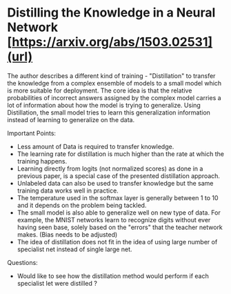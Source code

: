 # Distilling the Knowledge in a Neural Network [https://arxiv.org/abs/1503.02531](url)

The author describes a different kind of training - "Distillation" to transfer the knowledge from
a complex ensemble of models to a small model which is more suitable for deployment. The core idea is that the relative probabilities of incorrect answers assigned by the complex model carries a lot of information about how the model is trying to generalize. Using Distillation, the small model tries to learn this generalization information instead of learning to generalize on the data. 

Important Points:

-  Less amount of Data is required to transfer knowledge.
-  The learning rate for distillation is much higher than the rate at which the training happens.
-  Learning directly from logits (not normalized scores) as done in a previous paper, is a special case of the presented distillation approach.
- Unlabeled data can also be used to transfer knowledge but the same training data works well in practice.
-  The temperature used in the softmax layer is generally between 1 to 10 and it depends on the problem being tackled.
-  The small model is also able to generalize well on new type of data. For example, the MNIST networks learn to recognize digits without ever having seen base, solely based on the "errors" that the teacher network makes. (Bias needs to be adjusted)
-  The idea of distillation does not fit in the idea of using large number of specialist net instead of single large net.

Questions:
- Would like to see how the distillation method would perform if each specialist let were distilled ?
